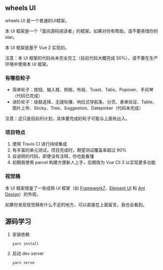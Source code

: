## wheels UI


wheels UI 是一个普通的UI框架。

本 UI 框架是一个「面向源码阅读者」的框架。如果对你有帮助，请不要吝惜你的 star。

本 UI 框架是基于 Vue 2 实现的。

注意：本 UI 框架的代码尚未完全完工（目前代码大概完成 50%），请不要在生产环境中使用本 UI 框架。


### 有哪些轮子

* 简单轮子：按钮、输入框、网格、布局、Toast、Tabs、Popover、手风琴（代码已完成）
* 进阶轮子：级联选择、无缝轮播、响应式导航条、分页、表单验证、Table、图片上传、Sticky、Tree、Suggestion、Datepicker（代码未完成）

注意：这只是目前的计划，具体要完成的轮子可能与上面有出入。

### 项目特点

1. 使用 Travis CI 进行持续集成
2. 有丰富的单元测试，项目完成时，期望测试覆盖率超过 90%
3. 自说明的代码，即使没有注释，你也能看懂
4. 初期我使用 parcel 构建方便新人上手，后期改为 Vue Cli 3 以实现更多功能



### 视觉稿

本 UI 框架借鉴了一些成熟 UI 框架（如 [Framework7](https://framework7.io/)、[Element UI](https://element.eleme.cn/#/zh-CN/component/installation) 和 [Ant Design](https://ant.design/index-cn)）的外观，

如果你发现视觉稿有什么不足的地方，可以直接在上面留言，我也会看到。



## 源码学习

1. 安装依赖
    ```
    yarn install
    ```

2. 启动 dev server
    ```
    yarn serve
    ```
